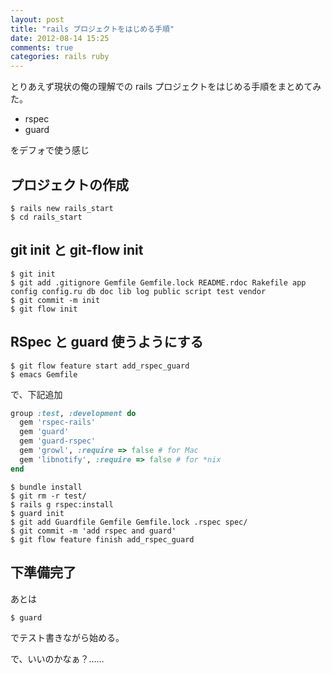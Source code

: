 ```yaml
---
layout: post
title: "rails プロジェクトをはじめる手順"
date: 2012-08-14 15:25
comments: true
categories: rails ruby
---
```


とりあえず現状の俺の理解での
rails プロジェクトをはじめる手順をまとめてみた。

- rspec
- guard

をデフォで使う感じ

## プロジェクトの作成

    $ rails new rails_start
    $ cd rails_start

## git init と git-flow init

    $ git init
    $ git add .gitignore Gemfile Gemfile.lock README.rdoc Rakefile app config config.ru db doc lib log public script test vendor
    $ git commit -m init
    $ git flow init

## RSpec と guard 使うようにする

    $ git flow feature start add_rspec_guard
    $ emacs Gemfile

で、下記追加

```ruby
group :test, :development do
  gem 'rspec-rails'
  gem 'guard'
  gem 'guard-rspec'
  gem 'growl', :require => false # for Mac
  gem 'libnotify', :require => false # for *nix
end
```
    
    $ bundle install
    $ git rm -r test/
    $ rails g rspec:install
    $ guard init
    $ git add Guardfile Gemfile Gemfile.lock .rspec spec/
    $ git commit -m 'add rspec and guard'
    $ git flow feature finish add_rspec_guard

## 下準備完了

あとは

    $ guard

でテスト書きながら始める。

で、いいのかなぁ？……
